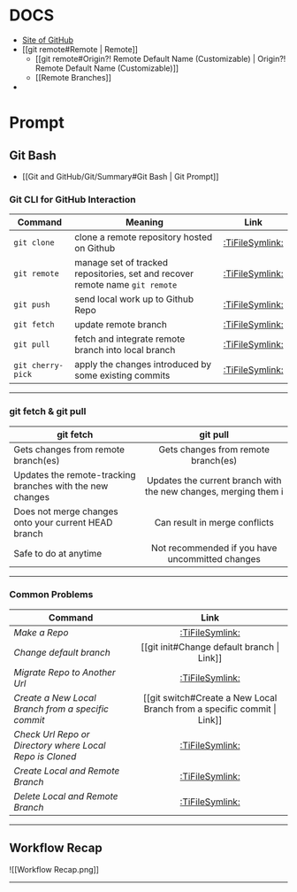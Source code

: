 # DOCS

- [Site of GitHub](https://docs.github.com/en)
- [[git remote#Remote | Remote]]
	- [[git remote#Origin?! Remote Default Name (Customizable) | Origin?! Remote Default Name (Customizable)]]
	- [[Remote Branches]]
- 

# Prompt

## Git Bash

- [[Git and GitHub/Git/Summary#Git Bash | Git Prompt]]

### Git CLI for GitHub Interaction

| Command           | Meaning                                                                      |                  Link                   |
| ----------------- | ---------------------------------------------------------------------------- | :-------------------------------------: |
| `git clone`       | clone a remote repository hosted on Github                                   |    [:TiFileSymlink:](git%20clone.md)    |
| `git remote`      | manage set of tracked repositories, set and recover remote name `git remote` |   [:TiFileSymlink:](git%20remote.md)    |
| `git push`        | send local work up to Github Repo                                            |    [:TiFileSymlink:](git%20push.md)     |
| `git fetch`       | update remote branch                                                         |    [:TiFileSymlink:](git%20fetch.md)    |
| `git pull`        | fetch and integrate remote branch into local branch                          |    [:TiFileSymlink:](git%20pull.md)     |
| `git cherry-pick` | apply the changes introduced by some existing commits                        | [:TiFileSymlink:](git%20cherry-pick.md) |

---

### git fetch & git pull

| git fetch                                                 |                            git pull                             |
| --------------------------------------------------------- | :-------------------------------------------------------------: |
| Gets changes from remote branch(es)                       |               Gets changes from remote branch(es)               |
| Updates the remote-tracking branches with the new changes | Updates the current branch with the new changes, merging them i |
| Does not merge changes onto your current HEAD branch      |                  Can result in merge conflicts                  |
| Safe to do at anytime                                     |         Not recommended if you have uncommitted changes         |

---

### Common Problems

| Command                                                  |                                              Link                                              |
| -------------------------------------------------------- |:----------------------------------------------------------------------------------------------:|
| _Make a Repo_                                            |                             [:TiFileSymlink:](Make%20a%20Repo.md)                              |
| _Change default branch_                                  |                           [[git init#Change default branch \| Link]]                           |
| _Migrate Repo to Another Url_                            |                   [:TiFileSymlink:](Migrate%20Repo%20to%20Another%20Url.md)                    |
| _Create a New Local Branch from a specific commit_       |            [[git switch#Create a New Local Branch from a specific commit \| Link]]             |
| _Check Url Repo or Directory where Local Repo is Cloned_ | [:TiFileSymlink:](Check%20Url%20Repo%20or%20Directory%20where%20Local%20Repo%20is%20Cloned.md) |
| _Create Local and Remote Branch_                         |                  [:TiFileSymlink:](Create%20Local%20and%20Remote%20Branch.md)                  |
| _Delete Local and Remote Branch_                         |                  [:TiFileSymlink:](Delete%20Local%20and%20Remote%20Branch.md)                  |

---

## Workflow Recap

![[Workflow Recap.png]]

---
